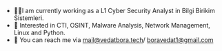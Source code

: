 - 🧑‍💻I am currently working as a L1 Cyber Security Analyst in Bilgi Birikim Sistemleri.
- 🌳 Interested in CTI, OSINT, Malware Analysis, Network Management, Linux and Python.
- 📧 You can reach me via mail@vedatbora.tech/ boravedat1@gmail.com

